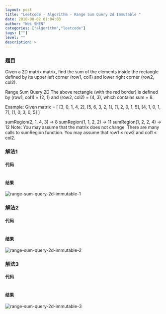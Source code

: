 ```yaml
---
layout: post
title: "Leetcode - Algorithm - Range Sum Query 2d Immutable "
date: 2018-08-02 01:04:03
author: "Wei SHEN"
categories: ["algorithm","leetcode"]
tags: [""]
level: ""
description: >
---
```


### 题目

Given a 2D matrix matrix, find the sum of the elements inside the rectangle defined by its upper left corner (row1, col1) and lower right corner (row2, col2).

Range Sum Query 2D
The above rectangle (with the red border) is defined by (row1, col1) = (2, 1) and (row2, col2) = (4, 3), which contains sum = 8.

Example:
Given matrix = [
  [3, 0, 1, 4, 2],
  [5, 6, 3, 2, 1],
  [1, 2, 0, 1, 5],
  [4, 1, 0, 1, 7],
  [1, 0, 3, 0, 5]
]

sumRegion(2, 1, 4, 3) -> 8
sumRegion(1, 1, 2, 2) -> 11
sumRegion(1, 2, 2, 4) -> 12
Note:
You may assume that the matrix does not change.
There are many calls to sumRegion function.
You may assume that row1 ≤ row2 and col1 ≤ col2.

### 解法1

#### 代码
```java

```

#### 结果
![range-sum-query-2d-immutable-1](/images/leetcode/range-sum-query-2d-immutable-1.png)


### 解法2

#### 代码
```java

```

#### 结果
![range-sum-query-2d-immutable-2](/images/leetcode/range-sum-query-2d-immutable-2.png)


### 解法3

#### 代码
```java

```

#### 结果
![range-sum-query-2d-immutable-3](/images/leetcode/range-sum-query-2d-immutable-3.png)
